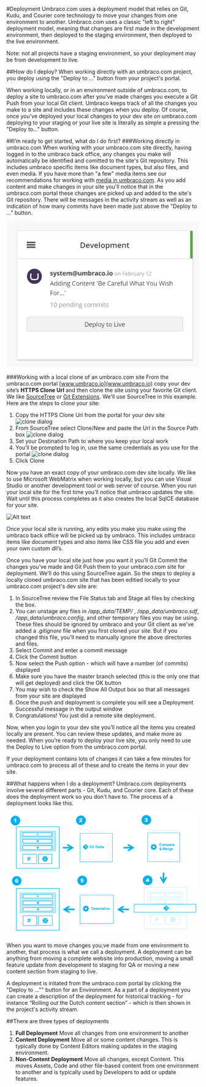 #Deployment
Umbraco.com uses a deployment model that relies on Git, Kudu, and Courier core technology to move your changes from one environment to another.  Umbraco.com uses a classic "left to right" deployment model, meaning that changes are first made in the development environment, then deployed to the staging environment, then deployed to the live environment.  

Note:  not all projects have a staging environment, so your deployment may be from development to live.

##How do I deploy?
When working directly with an umbraco.com project, you deploy using the "Deploy to ..." button from your project's portal.  

When working locally, or in an environment outside of umbraco.com, to deploy a site to umbraco.com after you’ve made changes you execute a Git Push from your local Git client.  Umbraco keeps track of all the changes you make to a site and includes these changes when you deploy.  Of course, once you’ve deployed your local changes to your dev site on umbraco.com deploying to your staging or your live site is literally as simple a pressing the "Deploy to..." button.

##I’m ready to get started, what do I do first?
###Working directly in umbraco.com
When working with your umbraco.com site directly, having logged in to the umbraco back office, any changes you make will automatically be identified and comitted to the site's Git repository.  This includes umbraco specific items like document types, but also files, and even media.  If you have more than "a few" media items see our recommendations for working with [media in umbraco.com](/setup/media.md).  As you add content and make changes in your site you'll notice that in the umbraco.com portal these changes are picked up and added to the site's Git repository.  There will be messages in the activity stream as well as an indication of how many commits have been made just above the "Deploy to ..." button.

![commits](images/commits.png)

###Working with a local clone of an umbraco.com site
From the umbraco.com portal [www.umbraco.io](www.umbraco.io) copy your dev site’s **HTTPS Clone Url** and then clone the site using your favorite Git client.  We like [SourceTree](http://www.sourcetreeapp.com/) or [Git Extensions](http://code.google.com/p/gitextensions/).  We'll use SourceTree in this example.  Here are the steps to clone your site:

1. Copy the HTTPS Clone Url from the portal for your dev site
![clone dialog](/images/cloneurl.png)
2. From SourceTree select Clone/New and paste the Url in the Source Path box
![clone dialog](/images/sourcetreeclone.png)
3. Set your Destination Path to where you keep your local work
4. You’ll be prompted to log in, use the same credentials as you use for the portal
![clone dialog](/images/sourcetreeauth.png)
5. Click Clone

Now you have an exact copy of your umbraco.com dev site locally.  We like to use Microsoft WebMatrix when working locally, but you can use Visual Studio or another development tool or web server of course.  When you run your local site for the first time you’ll notice that umbraco updates the site.  Wait until this process completes as it also creates the local SqlCE database for your site.

![Alt text](/images/extractingdata.png)

Once your local site is running, any edits you make you make using the umbraco back office will be picked up by umbraco.  This includes umbraco items like document types and also items like CSS file you add and even your own custom dll’s.

Once you have your local site just how you want it you’ll Git Commit the changes you’ve made and Git Push them to your umbraco.com site for deployment.  We’ll do this using SourceTree again.  So the steps to deploy a locally cloned umbraco.com site that has been editied locally to your umbraco.com project's dev site are:

1. In SourceTree review the File Status tab and Stage all files by checking the box.  
2. You can unstage any files in _/app_data/TEMP/_ , _/app_data/umbraco.sdf_, _/app_data/umbraco.config_, and other temporary files you may be using.  These files should be ignored by umbraco and your Git client as we've added a _.gitignore_ file when you first cloned your site.  But if you changed this file, you'll need to manually ignore the above directories and files.
3. Select Commit and enter a commit message
4. Click the Commit button
5. Now select the Push option - which will have a number (of commits) displayed
6. Make sure you have the master branch selected (this is the only one that will get deployed) and click the OK button
7. You may wish to check the Show All Output box so that all messages from your site are displayed
8. Once the push and deployment is complete you will see a Deployment Successful message in the output window
9. Congratulations!  You just did a remote site deployment.

Now, when you login to your dev site you’ll notice all the items you created locally are present.  You can review these updates, and make more as needed.  When you’re ready to deploy your live site, you only need to use the Deploy to Live option from the umbraco.com portal.

If your deployment contains lots of changes it can take a few minutes for umbraco.com to process all of these and to create the items in your dev site.

##What happens when I do a deployment?
Umbraco.com deployments involve several different parts - Git, Kudu, and Courier core.  Each of these does the deployment work so you don't have to.  The process of a deployment looks like this.

![deploy process](images/deployprocess.png)

When you want to move changes you;ve made from one environment to another, that process is what we call a deployment. A deployment can be anything from moving a complete website into production, moving a small feature update from development to staging for QA or moving a new content section from staging to live.

A deployment is initated from the umbraco.com portal by clicking the "Deploy to ..."" button for an Environment. As a part of a deployment you can create a description of the deployment for historical tracking - for instance “Rolling out the Dutch content section” - which is then shown in the project's  activity stream.

##There are three types of deployments
1. **Full Deployment** Move all changes from one environment to another
2. **Content Deployment** Move all or some content changes. This is typically done by Content Editors making updates in the staging environment.
3. **Non-Content Deployment** Move all changes, except Content. This moves Assets, Code and other file-based content from one environment to another and is typically used by Developers to add or update features.








